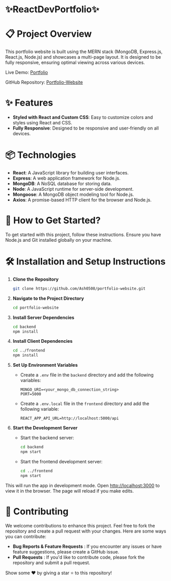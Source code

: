 # ✨ReactDevPortfolio✨

# 📋 Project Overview

This portfolio website is built using the MERN stack (MongoDB, Express.js, React.js, Node.js) and showcases a multi-page layout. It is designed to be fully responsive, ensuring optimal viewing across various devices.

Live Demo: [Portfolio](https://ankush-singh-portfolio.web.app/)

GitHub Repository: [Portfolio-Website](https://github.com/Ash0508/ReactDevPortfolio)

# ✨ Features

- **Styled with React and Custom CSS**: Easy to customize colors and styles using React and CSS.
- **Fully Responsive**: Designed to be responsive and user-friendly on all devices.

# 📦 Technologies

- **React**: A JavaScript library for building user interfaces.
- **Express**: A web application framework for Node.js.
- **MongoDB**: A NoSQL database for storing data.
- **Node**: A JavaScript runtime for server-side development.
- **Mongoose**: A MongoDB object modeling tool for Node.js.
- **Axios**: A promise-based HTTP client for the browser and Node.js.

# 🚀 How to Get Started?

To get started with this project, follow these instructions. Ensure you have Node.js and Git installed globally on your machine.

# 🛠 Installation and Setup Instructions

1. **Clone the Repository**
    ```sh
    git clone https://github.com/Ash0508/portfolio-website.git
    ```

2. **Navigate to the Project Directory**
    ```sh
    cd portfolio-website
    ```

3. **Install Server Dependencies**
    ```sh
    cd backend
    npm install
    ```

4. **Install Client Dependencies**
    ```sh
    cd ../frontend
    npm install
    ```

5. **Set Up Environment Variables**
    - Create a `.env` file in the `backend` directory and add the following variables:
        ```plaintext
        MONGO_URI=<your_mongo_db_connection_string>
        PORT=5000
        ```
    - Create a `.env.local` file in the `frontend` directory and add the following variable:
        ```plaintext
        REACT_APP_API_URL=http://localhost:5000/api
        ```

6. **Start the Development Server**
    - Start the backend server:
        ```sh
        cd backend
        npm start
        ```
    - Start the frontend development server:
        ```sh
        cd ../frontend
        npm start
        ```

This will run the app in development mode. Open [http://localhost:3000](http://localhost:3000) to view it in the browser. The page will reload if you make edits.

# 🤝 Contributing

We welcome contributions to enhance this project. Feel free to fork the repository and create a pull request with your changes. Here are some ways you can contribute:

- **Bug Reports & Feature Requests** : If you encounter any issues or have feature suggestions, please create a GitHub issue.
- **Pull Requests** : If you'd like to contribute code, please fork the repository and submit a pull request.

Show some ❤️ by giving a star ⭐ to this repository!
